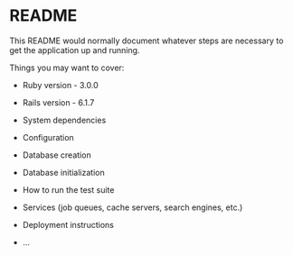 # README

This README would normally document whatever steps are necessary to get the
application up and running.

Things you may want to cover:

* Ruby version - 3.0.0

* Rails version - 6.1.7

* System dependencies

* Configuration

* Database creation

* Database initialization

* How to run the test suite

* Services (job queues, cache servers, search engines, etc.)

* Deployment instructions

* ...
